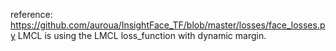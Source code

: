 reference: https://github.com/auroua/InsightFace_TF/blob/master/losses/face_losses.py 
 LMCL is using the LMCL loss_function with dynamic margin.
